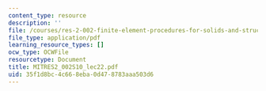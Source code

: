 ```yaml
---
content_type: resource
description: ''
file: /courses/res-2-002-finite-element-procedures-for-solids-and-structures-spring-2010/35f1d8bc4c668eba0d478783aaa503d6_MITRES2_002S10_lec22.pdf
file_type: application/pdf
learning_resource_types: []
ocw_type: OCWFile
resourcetype: Document
title: MITRES2_002S10_lec22.pdf
uid: 35f1d8bc-4c66-8eba-0d47-8783aaa503d6
---
```

